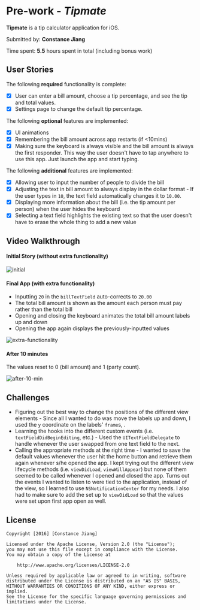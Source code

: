 # Pre-work - *Tipmate*

**Tipmate** is a tip calculator application for iOS.

Submitted by: **Constance Jiang**

Time spent: **5.5** hours spent in total (including bonus work)

## User Stories

The following **required** functionality is complete:

* [x] User can enter a bill amount, choose a tip percentage, and see the tip and total values.
* [x] Settings page to change the default tip percentage.

The following **optional** features are implemented:
* [x] UI animations
* [x] Remembering the bill amount across app restarts (if <10mins)
* [x] Making sure the keyboard is always visible and the bill amount is always the first responder. This way the user doesn't have to tap anywhere to use this app. Just launch the app and start typing.

The following **additional** features are implemented:

- [x] Allowing user to input the number of people to divide the bill
- [x] Adjusting the text in bill amount to always display in the dollar format - If the user types in `10`, the text field automatically changes it to `10.00`.
- [x] Displaying more information about the bill (i.e. the tip amount per person) when the user hides the keyboard
- [x] Selecting a text field highlights the existing text so that the user doesn't have to erase the whole thing to add a new value

## Video Walkthrough

#### Initial Story (without extra functionality)

![initial](https://cloud.githubusercontent.com/assets/7309222/14945076/4f55f57e-0fbd-11e6-8f8e-ba8eec4105c8.gif)

#### Final App (with extra functionality)
- Inputting `20` in the `billTextField` auto-corrects to `20.00`
- The total bill amount is shown as the amount each person must pay rather than the total bill
- Opening and closing the keyboard animates the total bill amount labels up and down
- Opening the app again displays the previously-inputted values

![extra-functionality](https://cloud.githubusercontent.com/assets/7309222/14945077/4f56fdb6-0fbd-11e6-99b9-9e4f51569d8a.gif)

#### After 10 minutes
The values reset to 0 (bill amount) and 1 (party count).

![after-10-min](https://cloud.githubusercontent.com/assets/7309222/14945126/b1028340-0fbe-11e6-973e-1d2b7fe0c9d9.gif)

## Challenges

- Figuring out the best way to change the positions of the different view elements - Since all I wanted to do was move the labels up and down, I used the `y` coordinate on the labels' `frame`s, .
- Learning the hooks into the different custom events (i.e. `textFieldDidBeginEditing`, etc.) - Used the `UITextFieldDelegate` to handle whenever the user swapped from one text field to the next.
- Calling the appropriate methods at the right time - I wanted to save the default values whenever the user hit the home button and retrieve them again whenever s/he opened the app. I kept trying out the different view lifecycle methods (i.e. `viewDidLoad`, `viewWillAppear`) but none of them seemed to be called whenever I opened and closed the app. Turns out the events I wanted to listen to were tied to the application, instead of the view, so I learned to use `NSNotificationCenter` for my needs. I also had to make sure to add the set up to `viewDidLoad` so that the values were set upon first app open as well.

## License

    Copyright [2016] [Constance Jiang]

    Licensed under the Apache License, Version 2.0 (the "License");
    you may not use this file except in compliance with the License.
    You may obtain a copy of the License at

        http://www.apache.org/licenses/LICENSE-2.0

    Unless required by applicable law or agreed to in writing, software
    distributed under the License is distributed on an "AS IS" BASIS,
    WITHOUT WARRANTIES OR CONDITIONS OF ANY KIND, either express or implied.
    See the License for the specific language governing permissions and
    limitations under the License.
